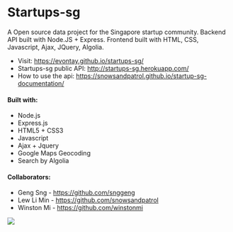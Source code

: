 # Startups-sg
A Open source data project for the Singapore startup community. Backend API built with Node.JS + Express. Frontend built with HTML, CSS, Javascript, Ajax, JQuery, Algolia.

* Visit: https://evontay.github.io/startups-sg/
* Startups-sg public API: http://startups-sg.herokuapp.com/
* How to use the api: https://snowsandpatrol.github.io/startup-sg-documentation/

#### Built with:
* Node.js
* Express.js
* HTML5 + CSS3
* Javascript
* Ajax + Jquery
* Google Maps Geocoding
* Search by Algolia

#### Collaborators:
* Geng Sng - https://github.com/snggeng
* Lew Li Min - https://github.com/snowsandpatrol
* Winston Mi - https://github.com/winstonmi

<img src="https://c7.staticflickr.com/9/8436/28892830110_0ee6a0231d_b.jpg"/>
